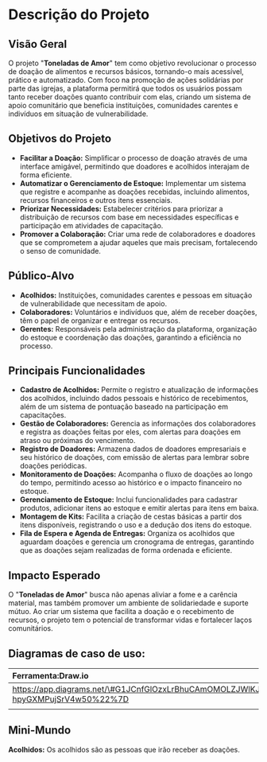 # Descrição do Projeto

## Visão  Geral

O projeto "**Toneladas de Amor**" tem como objetivo revolucionar o processo de doação de alimentos e recursos básicos, tornando-o mais acessível, prático e automatizado. Com foco na promoção de ações solidárias por parte das igrejas, a plataforma permitirá que todos os usuários possam tanto receber doações quanto contribuir com elas, criando um sistema de apoio comunitário que beneficia instituições, comunidades carentes e indivíduos em situação de vulnerabilidade.

## Objetivos do Projeto

* **Facilitar a Doação:** Simplificar o processo de doação através de uma interface amigável, permitindo que doadores e acolhidos interajam de forma eficiente.  
* **Automatizar o Gerenciamento de Estoque:** Implementar um sistema que registre e acompanhe as doações recebidas, incluindo alimentos, recursos financeiros e outros itens essenciais.  
* **Priorizar Necessidades:** Estabelecer critérios para priorizar a distribuição de recursos com base em necessidades específicas e participação em atividades de capacitação.  
* **Promover a Colaboração:** Criar uma rede de colaboradores e doadores que se comprometem a ajudar aqueles que mais precisam, fortalecendo o senso de comunidade.

## Público-Alvo

* **Acolhidos:** Instituições, comunidades carentes e pessoas em situação de vulnerabilidade que necessitam de apoio.  
* **Colaboradores:** Voluntários e indivíduos que, além de receber doações, têm o papel de organizar e entregar os recursos.  
* **Gerentes:** Responsáveis pela administração da plataforma, organização do estoque e coordenação das doações, garantindo a eficiência no processo.

## Principais Funcionalidades

* **Cadastro de Acolhidos:** Permite o registro e atualização de informações dos acolhidos, incluindo dados pessoais e histórico de recebimentos, além de um sistema de pontuação baseado na participação em capacitações.  
* **Gestão de Colaboradores:** Gerencia as informações dos colaboradores e registra as doações feitas por eles, com alertas para doações em atraso ou próximas do vencimento.  
* **Registro de Doadores:** Armazena dados de doadores empresariais e seu histórico de doações, com emissão de alertas para lembrar sobre doações periódicas.  
* **Monitoramento de Doações:** Acompanha o fluxo de doações ao longo do tempo, permitindo acesso ao histórico e o impacto financeiro no estoque.  
* **Gerenciamento de Estoque:** Inclui funcionalidades para cadastrar produtos, adicionar itens ao estoque e emitir alertas para itens em baixa.  
* **Montagem de Kits:** Facilita a criação de cestas básicas a partir dos itens disponíveis, registrando o uso e a dedução dos itens do estoque.  
* **Fila de Espera e Agenda de Entregas:** Organiza os acolhidos que aguardam doações e gerencia um cronograma de entregas, garantindo que as doações sejam realizadas de forma ordenada e eficiente.

## Impacto Esperado

O "**Toneladas de Amor**" busca não apenas aliviar a fome e a carência material, mas também promover um ambiente de solidariedade e suporte mútuo. Ao criar um sistema que facilita a doação e o recebimento de recursos, o projeto tem o potencial de transformar vidas e fortalecer laços comunitários.

## Diagramas de caso de uso:

| Ferramenta:Draw.io |
| :---- |
| https://app.diagrams.net/\#G1JCnfGlOzxLrBhuCAmOMOLZJWlKJ8BC\_\_\#%7B%22pageId%22%3A%22cOP-hpyGXMPujSrV4w50%22%7D |
|  |

## Mini-Mundo

**Acolhidos:**   Os acolhidos são as pessoas que irão receber as doações. 
